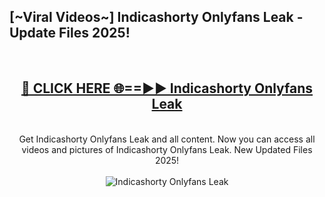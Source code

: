 <h2>[~Viral Videos~] Indicashorty Onlyfans Leak - Update Files 2025!</h2>
<br>
<div align="center">
<h2><a href="https://betterlinks.top/A2PfLJ" rel="nofollow">🔴 CLICK HERE 🌐==►► Indicashorty Onlyfans Leak</a></h2>
<br>
Get Indicashorty Onlyfans Leak and all content. Now you can access all videos and pictures of Indicashorty Onlyfans Leak. New Updated Files 2025!
<br>
<br>
<a href="https://betterlinks.top/A2PfLJ" rel="nofollow" data-target="animated-image.originalLink"><img src="https://i.ibb.co.com/WyWwxjT/player-gif2.gif" alt="Indicashorty Onlyfans Leak" style="max-width: 100%; display: inline-block;" data-target="animated-image.originalImage"></a>
</div>
<br>

